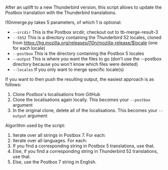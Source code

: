 After an uplift to a new Thunderbird version, this script allows to
update the Postbox translation with the Thunderbird translations.

l10nmerge.py takes 5 parameters, of which 1 is optional:
* `--srcdir` This is the Postbox srcdir, checkout out to tb-merge-result-3
* `--tb52` This is a directory containing the Thunderbird 52 locales, cloned from https://hg.mozilla.org/releases/l10n/mozilla-release/$locale (one for each locale)
* `--postbox` This is the directory containing the Postbox 5 locales
* `--output` This is where you want the files to go (don't use the --postbox directory because you won't know which files were deleted)
* `--locales` If you only want to merge specific locale(s)

If you want to then push the resulting output, the easiest approach is as follows:
1. Clone Postbox's localisations from GitHub
2. Clone the localisations again locally. This becomes your
   `--postbox` argument
3. In the original clone, delete all of the localisations. This becomes your
   `--output` argument

Algorithm used by the script:
1. Iterate over all strings in Postbox 7. For each:
2. Iterate over all languages. For each:
3. If you find a corresponding string in Postbox 5 translations, use that.
4. Else, if you find a corresponding string in Thunderbird 52 translations, use that.
5. Else, use the Postbox 7 string in English.
